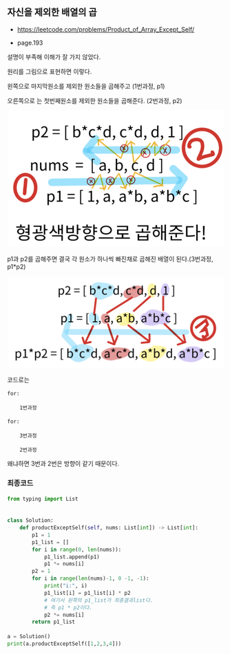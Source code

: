 ## 자신을 제외한 배열의 곱
- https://leetcode.com/problems/Product_of_Array_Except_Self/

- page.193

설명이 부족해 이해가 잘 가지 않았다.

원리를 그림으로 표현하면 이렇다.

왼쪽으로 마지막원소를 제외한 원소들을 곱해주고 (1번과정, p1)

오른쪽으로 는 첫번째원소를 제외한 원소들을 곱해준다. (2번과정, p2)

![1](./img/1.png)



p1과 p2를 곱해주면 결국 각 원소가 하나씩 빠진채로 곱해진 배열이 된다.(3번과정, p1*p2)

![2](./img/2.png)







코드로는

```
for:

	1번과정

for:

	3번과정

	2번과정
```

왜냐하면 3번과 2번은 방향이 같기 때문이다.





### 최종코드

```python
from typing import List


class Solution:
    def productExceptSelf(self, nums: List[int]) -> List[int]:
        p1 = 1
        p1_list = []
        for i in range(0, len(nums)):
            p1_list.append(p1)
            p1 *= nums[i]
        p2 = 1
        for i in range(len(nums)-1, 0 -1, -1):
            print("i:", i)
            p1_list[i] = p1_list[i] * p2
            # 여기서 왼쪽의 p1_list가 최종결과list다.
            # 즉 p1 * p2이다.
            p2 *= nums[i]
        return p1_list

a = Solution()
print(a.productExceptSelf([1,2,3,4]))
```





